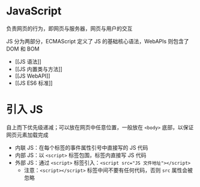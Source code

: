 # JavaScript

负责网页的行为，即网页与服务器，网页与用户的交互

JS 分为两部分，ECMAScript 定义了 JS 的基础核心语法，WebAPIs 则包含了 DOM 和 BOM

- [[JS 语法]]
- [[JS 内置类与方法]]
- [[JS WebAPI]]
- [[JS ES6 标准]]


# 引入 JS

自上而下优先级递减；可以放在网页中任意位置，一般放在 `<body>` 底部，以保证网页元素加载完成
- 内联 JS：在每个标签的事件属性引号中直接写的 JS 代码
- 内部 JS：以 `<script>` 标签包围，标签内直接写 JS 代码
- 外部 JS：通过 `<script>` 标签引入：`<script src="JS 文件地址"></script>`
	- 注意：`<script></script>` 标签中间不要有任何代码，否则 `src` 属性会被忽略
